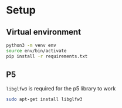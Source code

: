 # Setup

## Virtual environment

```bash
python3 -m venv env
source env/bin/activate
pip install -r requirements.txt
```

## P5

`libglfw3` is required for the p5 library to work

```bash
sudo apt-get install libglfw3
```